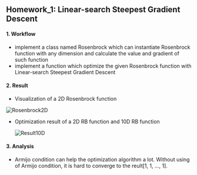 ## Homework_1: Linear-search Steepest Gradient Descent

#### 1. Workflow

* implement a class named Rosenbrock  which can instantiate Rosenbrock function with any dimension and calculate the value and gradient of such function
* implement a function which optimize the given Rosenbrock function with Linear-search Steepest Gradient Descent

#### 2. Result

* Visualization of a 2D Rosenbrock function

![Rosenbrock2D](/run/user/1000/doc/fe6633fa/Rosenbrock2D.png) 

* Optimization result of a 2D RB function and 10D RB function

  ![Result10D](/run/user/1000/doc/1b21334a/Result10D.png)

#### 3. Analysis

* Armijo condition can help the optimization algorithm a lot. Without using of Armijo condition, it is hard to converge to the reult[1, 1, ..., 1].